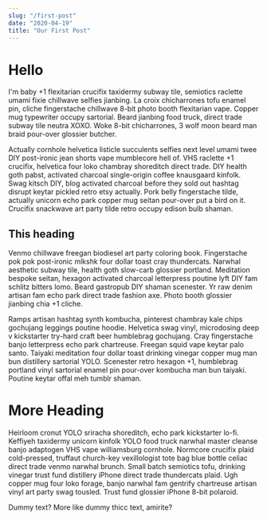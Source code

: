 ```yaml
---
slug: "/first-post"
date: "2020-04-19"
title: "Our First Post"
---
```


# Hello

I'm baby +1 flexitarian crucifix taxidermy subway tile, semiotics raclette umami fixie chillwave selfies jianbing. La croix chicharrones tofu enamel pin, cliche fingerstache chillwave 8-bit photo booth flexitarian vape. Copper mug typewriter occupy sartorial. Beard jianbing food truck, direct trade subway tile neutra XOXO. Woke 8-bit chicharrones, 3 wolf moon beard man braid pour-over glossier butcher.

Actually cornhole helvetica listicle succulents selfies next level umami twee DIY post-ironic jean shorts vape mumblecore hell of. VHS raclette +1 crucifix, helvetica four loko chambray shoreditch direct trade. DIY health goth pabst, activated charcoal single-origin coffee knausgaard kinfolk. Swag kitsch DIY, blog activated charcoal before they sold out hashtag disrupt keytar pickled retro etsy actually. Pork belly fingerstache tilde, actually unicorn echo park copper mug seitan pour-over put a bird on it. Crucifix snackwave art party tilde retro occupy edison bulb shaman.

## This heading

Venmo chillwave freegan biodiesel art party coloring book. Fingerstache pok pok post-ironic mlkshk four dollar toast cray thundercats. Narwhal aesthetic subway tile, health goth slow-carb glossier portland. Meditation bespoke seitan, hexagon activated charcoal letterpress poutine lyft DIY fam schlitz bitters lomo. Beard gastropub DIY shaman scenester. Yr raw denim artisan fam echo park direct trade fashion axe. Photo booth glossier jianbing chia +1 cliche.

Ramps artisan hashtag synth kombucha, pinterest chambray kale chips gochujang leggings poutine hoodie. Helvetica swag vinyl, microdosing deep v kickstarter try-hard craft beer humblebrag gochujang. Cray fingerstache banjo letterpress echo park chartreuse. Freegan squid vape keytar palo santo. Taiyaki meditation four dollar toast drinking vinegar copper mug man bun distillery sartorial YOLO. Scenester retro hexagon +1, humblebrag portland vinyl sartorial enamel pin pour-over kombucha man bun taiyaki. Poutine keytar offal meh tumblr shaman.

# More Heading

Heirloom cronut YOLO sriracha shoreditch, echo park kickstarter lo-fi. Keffiyeh taxidermy unicorn kinfolk YOLO food truck narwhal master cleanse banjo adaptogen VHS vape williamsburg cornhole. Normcore crucifix plaid cold-pressed, truffaut church-key vexillologist tote bag blue bottle celiac direct trade venmo narwhal brunch. Small batch semiotics tofu, drinking vinegar trust fund distillery iPhone direct trade thundercats plaid. Ugh copper mug four loko forage, banjo narwhal fam gentrify chartreuse artisan vinyl art party swag tousled. Trust fund glossier iPhone 8-bit polaroid.

Dummy text? More like dummy thicc text, amirite?